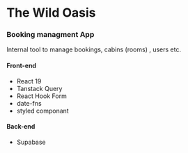 # The Wild Oasis

### Booking managment App
Internal tool to manage bookings, cabins (rooms) , users etc.

#### Front-end

- React 19
- Tanstack Query
- React Hook Form
- date-fns
- styled componant

#### Back-end

- Supabase
